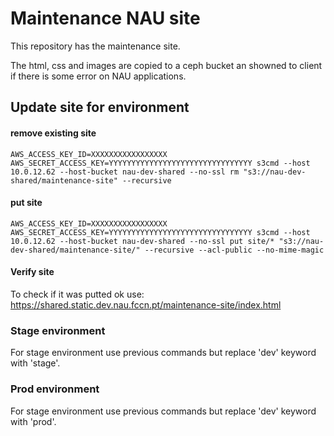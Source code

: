 # Maintenance NAU site
This repository has the maintenance site.

The html, css and images are copied to a ceph bucket an showned to client if there is some error on NAU applications.

## Update site for environment

#### remove existing site

```
AWS_ACCESS_KEY_ID=XXXXXXXXXXXXXXXXX AWS_SECRET_ACCESS_KEY=YYYYYYYYYYYYYYYYYYYYYYYYYYYYYYYY s3cmd --host 10.0.12.62 --host-bucket nau-dev-shared --no-ssl rm "s3://nau-dev-shared/maintenance-site" --recursive

```

#### put site
```
AWS_ACCESS_KEY_ID=XXXXXXXXXXXXXXXXX AWS_SECRET_ACCESS_KEY=YYYYYYYYYYYYYYYYYYYYYYYYYYYYYYYY s3cmd --host 10.0.12.62 --host-bucket nau-dev-shared --no-ssl put site/* "s3://nau-dev-shared/maintenance-site/" --recursive --acl-public --no-mime-magic 
```

#### Verify site
To check if it was putted ok use:
https://shared.static.dev.nau.fccn.pt/maintenance-site/index.html

### Stage environment
For stage environment use previous commands but replace 'dev' keyword with 'stage'.

### Prod environment
For stage environment use previous commands but replace 'dev' keyword with 'prod'.

